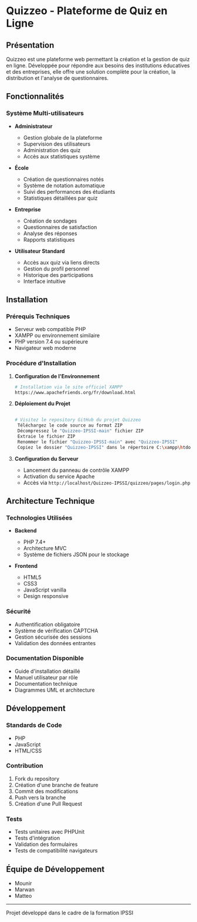 # Quizzeo - Plateforme de Quiz en Ligne



## Présentation

Quizzeo est une plateforme web permettant la création et la gestion de quiz en ligne. Développée pour répondre aux besoins des institutions éducatives et des entreprises, elle offre une solution complète pour la création, la distribution et l'analyse de questionnaires.

## Fonctionnalités

### Système Multi-utilisateurs

- **Administrateur**
  - Gestion globale de la plateforme
  - Supervision des utilisateurs
  - Administration des quiz
  - Accès aux statistiques système

- **École**
  - Création de questionnaires notés
  - Système de notation automatique
  - Suivi des performances des étudiants
  - Statistiques détaillées par quiz

- **Entreprise**
  - Création de sondages
  - Questionnaires de satisfaction
  - Analyse des réponses
  - Rapports statistiques

- **Utilisateur Standard**
  - Accès aux quiz via liens directs
  - Gestion du profil personnel
  - Historique des participations
  - Interface intuitive

## Installation

### Prérequis Techniques

- Serveur web compatible PHP
- XAMPP ou environnement similaire
- PHP version 7.4 ou supérieure
- Navigateur web moderne

### Procédure d'Installation

1. **Configuration de l'Environnement**
   ```bash
   # Installation via le site officiel XAMPP
   https://www.apachefriends.org/fr/download.html
   ```

2. **Déploiement du Projet**
   ```bash
  
   # Visitez le repository GitHub du projet Quizzeo
    Téléchargez le code source au format ZIP
    Décompressez le "Quizzeo-IPSSI-main" fichier ZIP
    Extraie le fichier ZIP
    Renommer le fichier "Quizzeo-IPSSI-main" avec "Quizzeo-IPSSI"
    Copiez le dossier "Quizzeo-IPSSI" dans le répertoire C:\xampp\htdocs
   ```

3. **Configuration du Serveur**
   - Lancement du panneau de contrôle XAMPP
   - Activation du service Apache
   - Accès via `http://localhost/Quizzeo-IPSSI/quizzeo/pages/login.php`

## Architecture Technique

### Technologies Utilisées

- **Backend**
  - PHP 7.4+
  - Architecture MVC
  - Système de fichiers JSON pour le stockage

- **Frontend**
  - HTML5
  - CSS3
  - JavaScript vanilla
  - Design responsive

### Sécurité

- Authentification obligatoire
- Système de vérification CAPTCHA
- Gestion sécurisée des sessions
- Validation des données entrantes

### Documentation Disponible

- Guide d'installation détaillé
- Manuel utilisateur par rôle
- Documentation technique
- Diagrammes UML et architecture

## Développement

### Standards de Code

- PHP
- JavaScript
- HTML/CSS

### Contribution

1. Fork du repository
2. Création d'une branche de feature
3. Commit des modifications
4. Push vers la branche
5. Création d'une Pull Request

### Tests

- Tests unitaires avec PHPUnit
- Tests d'intégration
- Validation des formulaires
- Tests de compatibilité navigateurs

## Équipe de Développement

- Mounir
- Marwan
- Matteo

---
Projet développé dans le cadre de la formation IPSSI
